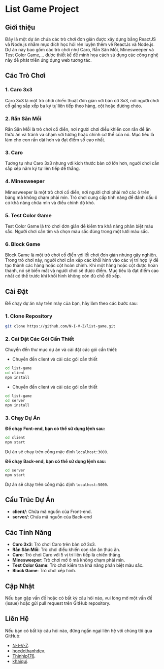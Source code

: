 # List Game Project

## Giới thiệu

Đây là một dự án chứa các trò chơi đơn giản được xây dựng bằng ReactJS và Node.js nhằm mục đích học hỏi rèn luyện thêm về ReactJs và Node.js. Dự án này bao gồm các trò chơi như Caro, Rắn Săn Mồi, Minesweeper và Test Color Game,... được thiết kế để minh họa cách sử dụng các công nghệ này để phát triển ứng dụng web tương tác.

## Các Trò Chơi

### 1. Caro 3x3

Caro 3x3 là một trò chơi chiến thuật đơn giản với bàn cờ 3x3, nơi người chơi cố gắng sắp xếp ba ký tự liên tiếp theo hàng, cột hoặc đường chéo.

### 2. Rắn Săn Mồi

Rắn Săn Mồi là trò chơi cổ điển, nơi người chơi điều khiển con rắn để ăn thức ăn và tránh va chạm với tường hoặc chính cơ thể của nó. Mục tiêu là làm cho con rắn dài hơn và đạt điểm số cao nhất.

### 3. Caro

Tương tự như Caro 3x3 nhưng với kích thước bàn cờ lớn hơn, người chơi cần sắp xếp năm ký tự liên tiếp để thắng.

### 4. Minesweeper

Minesweeper là một trò chơi cổ điển, nơi người chơi phải mở các ô trên bảng mà không chạm phải mìn. Trò chơi cung cấp tính năng để đánh dấu ô có khả năng chứa mìn và điều chỉnh độ khó.

### 5. Test Color Game

Test Color Game là trò chơi đơn giản để kiểm tra khả năng phân biệt màu sắc. Người chơi cần tìm và chọn màu sắc đúng trong một lưới màu sắc.

### 6. Block Game 

Block Game là một trò chơi cổ điển với lối chơi đơn giản nhưng gây nghiện. Trong trò chơi này, người chơi cần xếp các khối hình vào các vị trí hợp lý để tạo thành các hàng hoặc cột hoàn chỉnh. Khi một hàng hoặc cột được hoàn thành, nó sẽ biến mất và người chơi sẽ được điểm. Mục tiêu là đạt điểm cao nhất có thể trước khi khối hình không còn đủ chỗ để xếp.

## Cài Đặt

Để chạy dự án này trên máy của bạn, hãy làm theo các bước sau:

### 1. Clone Repository

```bash
git clone https://github.com/N-I-V-Z/list-game.git
```

### 2. Cài Đặt Các Gói Cần Thiết

Chuyển đến thư mục dự án và cài đặt các gói cần thiết:

- Chuyển đến client và cài các gói cần thiết

```bash
cd list-game
cd client
npm install
```

- Chuyển đến client và cài các gói cần thiết

```bash
cd list-game
cd server
npm install
```

### 3. Chạy Dự Án

**Để chạy Font-end, bạn có thể sử dụng lệnh sau:**

```bash
cd client
npm start
```

Dự án sẽ chạy trên cổng mặc định `localhost:3000`.

**Để chạy Back-end, bạn có thể sử dụng lệnh sau:**

```bash
cd server
npm start
```

Dự án sẽ chạy trên cổng mặc định `localhost:5000`.

## Cấu Trúc Dự Án

- **client/**: Chứa mã nguồn của Front-end.
- **server/**: Chứa mã nguồn của Back-end

## Các Tính Năng

- **Caro 3x3**: Trò chơi Caro trên bàn cờ 3x3.
- **Rắn Săn Mồi**: Trò chơi điều khiển con rắn ăn thức ăn.
- **Caro**: Trò chơi Caro với 5 vị trí liên tiếp là chiến thắng.
- **Minesweeper**: Trò chơi mở ô mà không chạm phải mìn.
- **Test Color Game**: Trò chơi kiểm tra khả năng phân biệt màu sắc.
- **Block Game**: Trò chơi xếp hình.

## Cập Nhật

Nếu bạn gặp vấn đề hoặc có bất kỳ câu hỏi nào, vui lòng mở một vấn đề (issue) hoặc gửi pull request trên GitHub repository.

## Liên Hệ

Nếu bạn có bất kỳ câu hỏi nào, đừng ngần ngại liên hệ với chúng tôi qua GitHub: 
- [N-I-V-Z](https://github.com/N-I-V-Z).
- [hocdethanhdev](https://github.com/hocdethanhdev).
- [Thinhlp176](https://github.com/Thinhlp176).
- [khaiqui](https://github.com/khaiqui).
